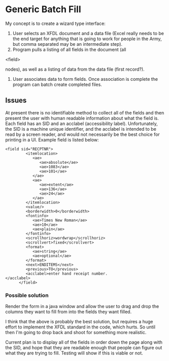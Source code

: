 # Generic Batch Fill #

My concept is to create a wizard type interface:

  1. User selects an XFDL document and a data file (Excel really needs to be the end target for anything that is going to work for people in the Army, but comma separated may be an intermediate step).
  1. Program pulls a listing of all fields in the document (all 

&lt;field&gt;

 nodes), as well as a listing of data from the data file (first record?).
  1. User associates data to form fields. Once association is complete the program can batch create completed files.

## Issues ##

At present there is no identifiable method to collect all of the fields and then present the user with human readable information about what the field is.  Each field has an SID and an acclabel (accessibility label).  Unfortunately, the SID is a machine unique identifier, and the acclabel is intended to be read by a screen reader, and would not necessarily be the best choice for printing in a UI.  Example field is listed below:

```
<field sid="RECPTNR">
         <itemlocation>
            <ae>
               <ae>absolute</ae>
               <ae>1083</ae>
               <ae>101</ae>
            </ae>
            <ae>
               <ae>extent</ae>
               <ae>136</ae>
               <ae>24</ae>
            </ae>
         </itemlocation>
         <value/>
         <borderwidth>0</borderwidth>
         <fontinfo>
            <ae>Times New Roman</ae>
            <ae>10</ae>
            <ae>plain</ae>
         </fontinfo>
         <scrollhoriz>wordwrap</scrollhoriz>
         <scrollvert>fixed</scrollvert>
         <format>
            <ae>string</ae>
            <ae>optional</ae>
         </format>
         <next>ENDITEMS</next>
         <previous>TO</previous>
         <acclabel>enter hand receipt number.
</acclabel>
      </field>

```

### Possible solution ###
Render the form in a java window and allow the user to drag and drop the columns they want to fill from into the fields they want filled.

I think that the above is probably the best solution, but requires a huge effort to implement the XFDL standard in the code, which hurts.  So until then I'm going to drop back and shoot for something more realistic.

Current plan is to display all of the fields in order down the page along with the SID, and hope that they are readable enough that people can figure out what they are trying to fill.  Testing will show if this is viable or not.
